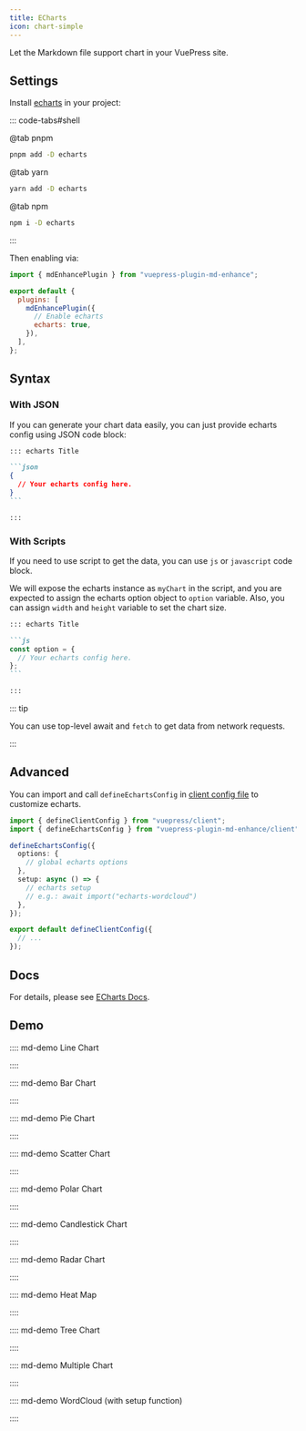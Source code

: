 ```yaml
---
title: ECharts
icon: chart-simple
---
```


Let the Markdown file support chart in your VuePress site.

<!-- more -->

<!-- #region before -->

## Settings

Install [echarts](https://echarts.apache.org/en/index.html) in your project:

::: code-tabs#shell

@tab pnpm

```bash
pnpm add -D echarts
```

@tab yarn

```bash
yarn add -D echarts
```

@tab npm

```bash
npm i -D echarts
```

:::

Then enabling via:

<!-- #endregion before -->

```js {7} title=".vuepress/config.js"
import { mdEnhancePlugin } from "vuepress-plugin-md-enhance";

export default {
  plugins: [
    mdEnhancePlugin({
      // Enable echarts
      echarts: true,
    }),
  ],
};
```

<!-- #region after -->

## Syntax

### With JSON

If you can generate your chart data easily, you can just provide echarts config using JSON code block:

````md
::: echarts Title

```json
{
  // Your echarts config here.
}
```

:::
````

### With Scripts

If you need to use script to get the data, you can use `js` or `javascript` code block.

We will expose the echarts instance as `myChart` in the script, and you are expected to assign the echarts option object to `option` variable. Also, you can assign `width` and `height` variable to set the chart size.

````md
::: echarts Title

```js
const option = {
  // Your echarts config here.
};
```

:::
````

::: tip

You can use top-level await and `fetch` to get data from network requests.

:::

## Advanced

You can import and call `defineEchartsConfig` in [client config file][client-config] to customize echarts.

```ts title=".vuepress/client.ts"
import { defineClientConfig } from "vuepress/client";
import { defineEchartsConfig } from "vuepress-plugin-md-enhance/client";

defineEchartsConfig({
  options: {
    // global echarts options
  },
  setup: async () => {
    // echarts setup
    // e.g.: await import("echarts-wordcloud")
  },
});

export default defineClientConfig({
  // ...
});
```

## Docs

For details, please see [ECharts Docs](https://echarts.apache.org/handbook/en/get-started/).

## Demo

:::: md-demo Line Chart

<!-- @include: @echarts/line.snippet.md -->

::::

:::: md-demo Bar Chart

<!-- @include: @echarts/bar.snippet.md -->

::::

:::: md-demo Pie Chart

<!-- @include: @echarts/pie.snippet.md -->

::::

:::: md-demo Scatter Chart

<!-- @include: @echarts/scatter.snippet.md -->

::::

:::: md-demo Polar Chart

<!-- @include: @echarts/polar.snippet.md -->

::::

:::: md-demo Candlestick Chart

<!-- @include: @echarts/candlestick.snippet.md -->

::::

:::: md-demo Radar Chart

<!-- @include: @echarts/radar.snippet.md -->

::::

:::: md-demo Heat Map

<!-- @include: @echarts/heat-map.snippet.md -->

::::

:::: md-demo Tree Chart

<!-- @include: @echarts/tree.snippet.md -->

::::

:::: md-demo Multiple Chart

<!-- @include: @echarts/multiple.snippet.md -->

::::

:::: md-demo WordCloud (with setup function)

<!-- @include: @echarts/wordcloud.snippet.md -->

::::

[client-config]: https://vuejs.press/guide/configuration.html#client-config-file

<!-- #endregion after -->
